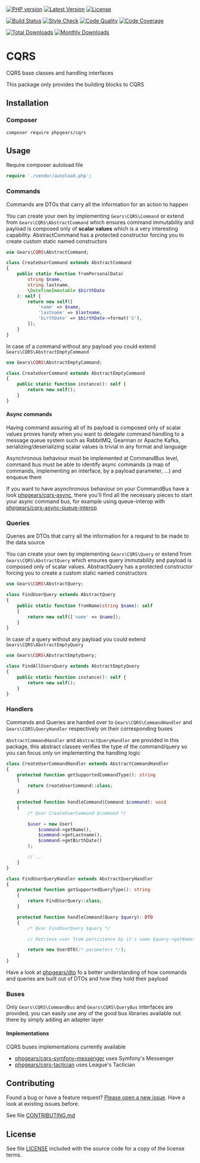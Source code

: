 [![PHP version](https://img.shields.io/badge/PHP-%3E%3D7.1-8892BF.svg?style=flat-square)](http://php.net)
[![Latest Version](https://img.shields.io/packagist/v/phpgears/cqrs.svg?style=flat-square)](https://packagist.org/packages/phpgears/cqrs)
[![License](https://img.shields.io/github/license/phpgears/cqrs.svg?style=flat-square)](https://github.com/phpgears/cqrs/blob/master/LICENSE)

[![Build Status](https://img.shields.io/travis/com/phpgears/cqrs.svg?style=flat-square)](https://travis-ci.com/github/phpgears/cqrs)
[![Style Check](https://styleci.io/repos/149037552/shield)](https://styleci.io/repos/149037552)
[![Code Quality](https://img.shields.io/scrutinizer/g/phpgears/cqrs.svg?style=flat-square)](https://scrutinizer-ci.com/g/phpgears/cqrs)
[![Code Coverage](https://img.shields.io/coveralls/phpgears/cqrs.svg?style=flat-square)](https://coveralls.io/github/phpgears/cqrs)

[![Total Downloads](https://img.shields.io/packagist/dt/phpgears/cqrs.svg?style=flat-square)](https://packagist.org/packages/phpgears/cqrs/stats)
[![Monthly Downloads](https://img.shields.io/packagist/dm/phpgears/cqrs.svg?style=flat-square)](https://packagist.org/packages/phpgears/cqrs/stats)

# CQRS

CQRS base classes and handling interfaces

This package only provides the building blocks to CQRS

## Installation

### Composer

```
composer require phpgears/cqrs
```

## Usage

Require composer autoload file

```php
require './vendor/autoload.php';
```

### Commands

Commands are DTOs that carry all the information for an action to happen

You can create your own by implementing `Gears\CQRS\Command` or extend from `Gears\CQRS\AbstractCommand` which ensures command immutability and payload is composed only of **scalar values** which is a very interesting capability. AbstractCommand has a protected constructor forcing you to create custom static named constructors

```php
use Gears\CQRS\AbstractCommand;

class CreateUserCommand extends AbstractCommand
{
    public static function fromPersonalData(
        string $name,
        string lastname,
        \DateTimeImmutable $birthDate
    ): self {
        return new self([
            'name' => $name,
            'lastname' => $lastname,
            'birthDate' => $birthDate->format('U'),
        ]);
    }
}
```

In case of a command without any payload you could extend `Gears\CQRS\AbstractEmptyCommand`

```php
use Gears\CQRS\AbstractEmptyCommand;

class CreateUserCommand extends AbstractEmptyCommand
{
    public static function instance(): self {
        return new self();
    }
}
```

#### Async commands

Having command assuring all of its payload is composed only of scalar values proves handy when you want to delegate command handling to a message queue system such as RabbitMQ, Gearman or Apache Kafka, serializing/deserializing scalar values is trivial in any format and language

Asynchronous behaviour must be implemented at CommandBus level, command bus must be able to identify async commands (a map of commands, implementing an interface, by a payload parameter, ...) and enqueue them 

If you want to have asynchronous behaviour on your CommandBus have a look [phpgears/cqrs-async](https://github.com/phpgears/cqrs-async), there you'll find all the necessary pieces to start your async command bus, for example using queue-interop with [phpgears/cqrs-async-queue-interop](https://github.com/phpgears/cqrs-async-queue-interop)

### Queries

Queries are DTOs that carry all the information for a request to be made to the data source
 
 You can create your own by implementing `Gears\CQRS\Query` or extend from `Gears\CQRS\AbstractQuery` which ensures query immutability and payload is composed only of scalar values. AbstractQuery has a protected constructor forcing you to create a custom static named constructors

```php
use Gears\CQRS\AbstractQuery;

class FindUserQuery extends AbstractQuery
{
    public static function fromName(string $name): self 
    {
        return new self(['name' => $name]);
    }
}
```

In case of a query without any payload you could extend `Gears\CQRS\AbstractEmptyQuery`

```php
use Gears\CQRS\AbstractEmptyQuery;

class FindAllUsersQuery extends AbstractEmptyQuery
{
    public static function instance(): self {
        return new self();
    }
}
```

### Handlers

Commands and Queries are handed over to `Gears\CQRS\CommandHandler` and `Gears\CQRS\QueryHandler` respectively on their corresponding buses

`AbstractCommandHandler` and `AbstractQueryHandler` are provided in this package, this abstract classes verifies the type of the command/query so you can focus only on implementing the handling logic

```php
class CreateUserCommandHandler extends AbstractCommandHandler
{
    protected function getSupportedCommandType(): string
    {
        return CreateUserCommand::class;
    }

    protected function handleCommand(Command $command): void
    {
        /* @var CreateUserCommand $command */

        $user = new User(
            $command->getName(),
            $command->getLastname(),
            $command->getBirthDate()
        );

        // ...
    }
}

class FindUserQueryHandler extends AbstractQueryHandler
{
    protected function getSupportedQueryType(): string
    {
        return FindUserQuery::class;
    }

    protected function handleCommand(Query $query): DTO
    {
        /* @var FindUserQuery $query */

        // Retrieve user from persistence by it's name $query->getName()

        return new UserDTO(/* parameters */);
    }
}
```

Have a look at [phpgears/dto](https://github.com/phpgears/dto) fo a better understanding of how commands and queries are built out of DTOs and how they hold their payload

### Buses

Only `Gears\CQRS\CommandBus` and `Gears\CQRS\QueryBus` interfaces are provided, you can easily use any of the good bus libraries available out there by simply adding an adapter layer

#### Implementations

CQRS buses implementations currently available

* [phpgears/cqrs-symfony-messenger](https://github.com/phpgears/cqrs-symfony-messenger) uses Symfony's Messenger
* [phpgears/cqrs-tactician](https://github.com/phpgears/cqrs-tactician) uses League's Tactician

## Contributing

Found a bug or have a feature request? [Please open a new issue](https://github.com/phpgears/cqrs/issues). Have a look at existing issues before.

See file [CONTRIBUTING.md](https://github.com/phpgears/cqrs/blob/master/CONTRIBUTING.md)

## License

See file [LICENSE](https://github.com/phpgears/cqrs/blob/master/LICENSE) included with the source code for a copy of the license terms.
